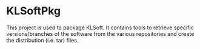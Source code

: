 KLSoftPkg
=========

This project is used to package KLSoft.  It contains tools to retrieve specific versions/branches of the software from the various repositories and create the distribution (i.e. tar) files.